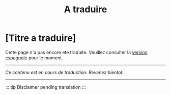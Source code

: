 ﻿---
title: [A traduire]
---

<!-- TODO: translation missing - French version -->

# [Titre a traduire]

Cette page n'a pas encore ete traduite. Veuillez consulter la [version espagnole](/es/ptsd) pour le moment.

---

*Ce contenu est en cours de traduction. Revenez bientot.*

---

::: tip
Disclaimer pending translation
:::
